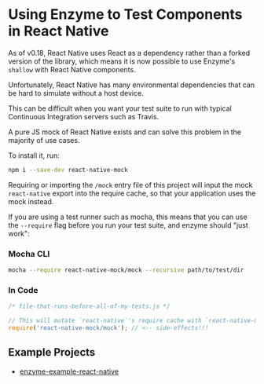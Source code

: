 # Using Enzyme to Test Components in React Native

As of v0.18, React Native uses React as a dependency rather than a forked version of the library,
which means it is now possible to use Enzyme's `shallow` with React Native components.

Unfortunately, React Native has many environmental dependencies that can be hard to simulate without
a host device.

This can be difficult when you want your test suite to run with typical Continuous Integration servers
such as Travis.

A pure JS mock of React Native exists and can solve this problem in the majority of use cases.

To install it, run:

```bash
npm i --save-dev react-native-mock
```

Requiring or importing the `/mock` entry file of this project will input the mock `react-native`
export into the require cache, so that your application uses the mock instead.

If you are using a test runner such as mocha, this means that you can use the `--require` flag
before you run your test suite, and enzyme should "just work":


### Mocha CLI

```bash
mocha --require react-native-mock/mock --recursive path/to/test/dir
```

### In Code

```js
/* file-that-runs-before-all-of-my-tests.js */

// This will mutate `react-native`'s require cache with `react-native-mock`'s.
require('react-native-mock/mock'); // <-- side-effects!!!
```


## Example Projects

- [enzyme-example-react-native](https://github.com/lelandrichardson/enzyme-example-react-native)
